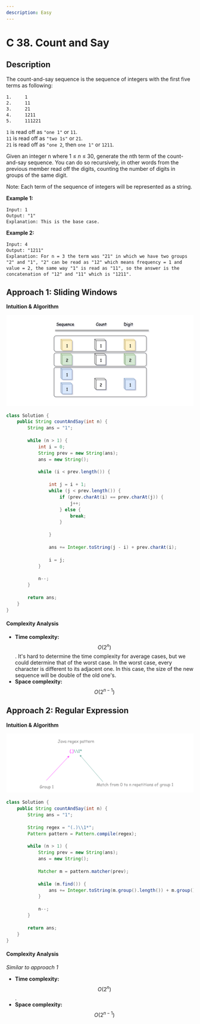 ```yaml
---
description: Easy
---
```


# C 38. Count and Say

## Description

The count-and-say sequence is the sequence of integers with the first five terms as following:

```text
1.     1
2.     11
3.     21
4.     1211
5.     111221
```

`1` is read off as `"one 1"` or `11`.  
`11` is read off as `"two 1s"` or `21`.  
`21` is read off as `"one 2`, then `one 1"` or `1211`.

Given an integer n where 1 ≤ _n_ ≤ 30, generate the nth term of the count-and-say sequence. You can do so recursively, in other words from the previous member read off the digits, counting the number of digits in groups of the same digit.

Note: Each term of the sequence of integers will be represented as a string.

**Example 1:**

```text
Input: 1
Output: "1"
Explanation: This is the base case.
```

**Example 2:**

```text
Input: 4
Output: "1211"
Explanation: For n = 3 the term was "21" in which we have two groups "2" and "1", "2" can be read as "12" which means frequency = 1 and value = 2, the same way "1" is read as "11", so the answer is the concatenation of "12" and "11" which is "1211".
```

## Approach 1: Sliding Windows

**Intuition & Algorithm**

![](../../../.gitbook/assets/image%20%2852%29.png)

```java
class Solution {
    public String countAndSay(int n) {
        String ans = "1";

        while (n > 1) {
            int i = 0;
            String prev = new String(ans);
            ans = new String();

            while (i < prev.length()) {

                int j = i + 1;
                while (j < prev.length()) {
                    if (prev.charAt(i) == prev.charAt(j)) {
                        j++;
                    } else {
                        break;
                    }

                }

                ans += Integer.toString(j - i) + prev.charAt(i);

                i = j;
            }

            n--;
        }

        return ans;
    }
}
```

#### Complexity Analysis

* **Time complexity:** $$O(2^n)$$. It's hard to determine the time complexity for average cases, but we could determine that of the worst case. In the worst case, every character is different to its adjacent one. In this case, the size of the new sequence will be double of the old one's.
* **Space complexity:** $$O(2^{n-1})$$

## Approach 2: Regular Expression

**Intuition & Algorithm**

![](../../../.gitbook/assets/image%20%2853%29.png)

```java
class Solution {
    public String countAndSay(int n) {
        String ans = "1";

        String regex = "(.)\\1*";
        Pattern pattern = Pattern.compile(regex);

        while (n > 1) {
            String prev = new String(ans);
            ans = new String();

            Matcher m = pattern.matcher(prev);

            while (m.find()) {
                ans += Integer.toString(m.group().length()) + m.group().charAt(0);
            }

            n--;
        }

        return ans;
    }
}
```

#### Complexity Analysis

_Similar to approach 1_

* **Time complexity:** $$O(2^n)$$. 
* **Space complexity:** $$O(2^{n-1})$$

